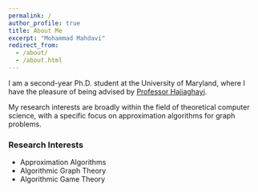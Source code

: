 ```yaml
---
permalink: /
author_profile: true
title: About Me
excerpt: "Mohammad Mahdavi"
redirect_from: 
  - /about/
  - /about.html
---
```

I am a second-year Ph.D. student at the University of Maryland, where I have the pleasure of being advised by [Professor Hajiaghayi](https://www.cs.umd.edu/~hajiagha/).

My research interests are broadly within the field of theoretical computer science, with a specific focus on approximation algorithms for graph problems.

### Research Interests
- Approximation Algorithms
- Algorithmic Graph Theory
- Algorithmic Game Theory

  
